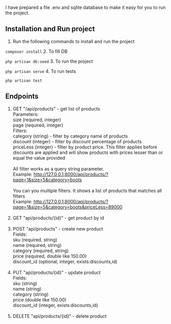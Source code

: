 I have prepared a file .env and sqlite database to make it easy for you to run the project.

<h2>Installation and Run project</h2>

1. Run the following commands to install and run the project

`composer install`
2. To fill DB

`php artisan db:seed`
3. To run the project

`php artisan serve`
4. To run tests

`php artisan test`

<h2>Endpoints</h2>

1. GET "/api/products" - get list of products<br>
       Parameters: <br>
            size (required, integer)<br>
            page (required, integer)<br>
       Filters:<br>
            category (string) - filter by category name of products<br>
            discount (integer) - filter by discount percentage of products<br>
            priceLess (integer) - filter by product price. This filter applies before
                                 discounts are applied and will show products with prices lesser than 
                                 or equal the value provided<br><br>
All filter works as a query string parameter. <br>
Example: http://127.0.0.1:8000/api/products/?page=1&size=5&category=boots
   <br><br>You can you multiple filters. It shows a list of products that matches all filters<br>
Example: http://127.0.0.1:8000/api/products/?page=1&size=5&category=boots&priceLess=89000
   <br><br>
2. GET "api/products/{id}" - get product by id<br><br>
3. POST "api/products" - create new product<br>
       Fields:<br>
           sku (required, string)<br>
           name (required, string)<br>
           category (required, string)<br>
           price (required, double like 150.00)<br>
           discount_id (optional, integer, exists:discounts,id)<br><br>
4. PUT "api/products/{id}" - update product<br>
       Fields:<br>
           sku (string)<br>
           name (string)<br>
           category (string)<br>
           price (double like 150.00)<br>
           discount_id (integer, exists:discounts,id)<br><br>
5. DELETE "api/products/{id}" - delete product<br>